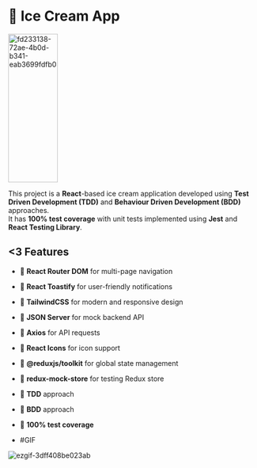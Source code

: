 # 🍦 Ice Cream App
<img width="100" height="300" alt="fd233138-72ae-4b0d-b341-eab3699fdfb0" src="https://github.com/user-attachments/assets/3d25e132-8b6b-4f7c-b6b8-f65253e6ad4f" />

This project is a **React**-based ice cream application developed using **Test Driven Development (TDD)** and **Behaviour Driven Development (BDD)** approaches.  
It has **100% test coverage** with unit tests implemented using **Jest** and **React Testing Library**.

## <3 Features

- 🍦 **React Router DOM** for multi-page navigation  
- 🍦 **React Toastify** for user-friendly notifications  
- 🍦 **TailwindCSS** for modern and responsive design  
- 🍦 **JSON Server** for mock backend API  
- 🍦 **Axios** for API requests  
- 🍦 **React Icons** for icon support  
- 🍦 **@reduxjs/toolkit** for global state management  
- 🍦 **redux-mock-store** for testing Redux store  
- 🍦 **TDD** approach  
- 🍦 **BDD** approach  
- 🍦 **100% test coverage**

- #GIF

![ezgif-3dff408be023ab](https://github.com/user-attachments/assets/51565508-6883-4475-922e-aff89263db3f)




